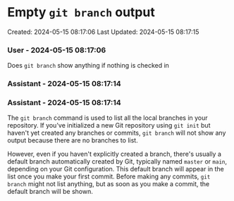 # Empty `git branch` output

Created: 2024-05-15 08:17:06
Last Updated: 2024-05-15 08:17:15

### User - 2024-05-15 08:17:06

Does `git branch` show anything if nothing is checked in

### Assistant - 2024-05-15 08:17:14



### Assistant - 2024-05-15 08:17:14

The `git branch` command is used to list all the local branches in your repository. If you've initialized a new Git repository using `git init` but haven't yet created any branches or commits, `git branch` will not show any output because there are no branches to list.

However, even if you haven't explicitly created a branch, there's usually a default branch automatically created by Git, typically named `master` or `main`, depending on your Git configuration. This default branch will appear in the list once you make your first commit. Before making any commits, `git branch` might not list anything, but as soon as you make a commit, the default branch will be shown.

